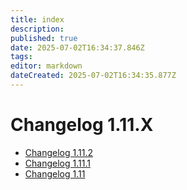 ```yaml
---
title: index
description: 
published: true
date: 2025-07-02T16:34:37.846Z
tags: 
editor: markdown
dateCreated: 2025-07-02T16:34:35.877Z
---
```


# Changelog 1.11.X

*   [Changelog 1.11.2](changelog-1.11.2.md)
*   [Changelog 1.11.1](changelog-1.11.1.md)
*   [Changelog 1.11](changelog-1.11.md)
